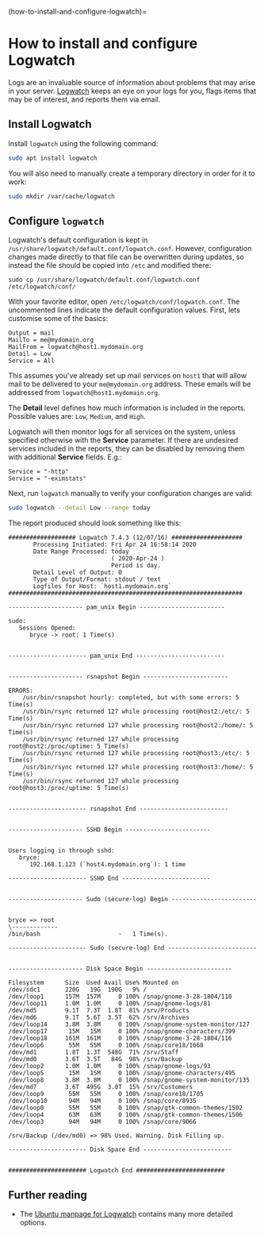(how-to-install-and-configure-logwatch)=
# How to install and configure Logwatch


Logs are an invaluable source of information about problems that may arise in your server.  [Logwatch](https://sourceforge.net/projects/logwatch/) keeps an eye on your logs for you, flags items that may be of interest, and reports them via email.

## Install Logwatch

Install `logwatch` using the following command:

```bash
sudo apt install logwatch
```

You will also need to manually create a temporary directory in order for it to work:

```bash
sudo mkdir /var/cache/logwatch
```

## Configure `logwatch`

Logwatch's default configuration is kept in` /usr/share/logwatch/default.conf/logwatch.conf`. However, configuration changes made directly to that file can be overwritten during updates, so instead the file should be copied into `/etc` and modified there:

```
sudo cp /usr/share/logwatch/default.conf/logwatch.conf /etc/logwatch/conf/
```

With your favorite editor, open `/etc/logwatch/conf/logwatch.conf`.  The uncommented lines indicate the default configuration values.  First, lets customise some of the basics:

```text
Output = mail
MailTo = me@mydomain.org
MailFrom = logwatch@host1.mydomain.org
Detail = Low
Service = All
```

This assumes you've already set up mail services on `host1` that will allow mail to be delivered to your `me@mydomain.org` address. These emails will be addressed from `logwatch@host1.mydomain.org`.

The **Detail** level defines how much information is included in the reports. Possible values are: `Low`, `Medium`, and `High`.

Logwatch will then monitor logs for all services on the system, unless specified otherwise with the **Service** parameter.  If there are undesired services included in the reports, they can be disabled by removing them with additional **Service** fields. E.g.:

```text
Service = "-http"
Service = "-eximstats"
```

Next, run `logwatch` manually to verify your configuration changes are valid:

```bash
sudo logwatch --detail Low --range today
```

The report produced should look something like this:

```text
################### Logwatch 7.4.3 (12/07/16) ####################
       Processing Initiated: Fri Apr 24 16:58:14 2020
       Date Range Processed: today
                             ( 2020-Apr-24 )
                             Period is day.
       Detail Level of Output: 0
       Type of Output/Format: stdout / text
       Logfiles for Host: `host1.mydomain.org`
##################################################################
 
--------------------- pam_unix Begin ------------------------
 
sudo:
   Sessions Opened:
      bryce -> root: 1 Time(s)
 
 
---------------------- pam_unix End -------------------------
 
 
--------------------- rsnapshot Begin ------------------------
 
ERRORS:
    /usr/bin/rsnapshot hourly: completed, but with some errors: 5 Time(s)
    /usr/bin/rsync returned 127 while processing root@host2:/etc/: 5 Time(s)
    /usr/bin/rsync returned 127 while processing root@host2:/home/: 5 Time(s)
    /usr/bin/rsync returned 127 while processing root@host2:/proc/uptime: 5 Time(s)
    /usr/bin/rsync returned 127 while processing root@host3:/etc/: 5 Time(s)
    /usr/bin/rsync returned 127 while processing root@host3:/home/: 5 Time(s)
    /usr/bin/rsync returned 127 while processing root@host3:/proc/uptime: 5 Time(s)
 
 
---------------------- rsnapshot End -------------------------
 
 
--------------------- SSHD Begin ------------------------
 
 
Users logging in through sshd:
   bryce:
      192.168.1.123 (`host4.mydomain.org`): 1 time
 
---------------------- SSHD End -------------------------
 
 
--------------------- Sudo (secure-log) Begin ------------------------
 
 
bryce => root
\-------------
/bin/bash                      -   1 Time(s).
 
---------------------- Sudo (secure-log) End -------------------------
 
 
--------------------- Disk Space Begin ------------------------
 
Filesystem      Size  Used Avail Use% Mounted on
/dev/sdc1       220G   19G  190G   9% /
/dev/loop1      157M  157M     0 100% /snap/gnome-3-28-1804/110
/dev/loop11     1.0M  1.0M     0 100% /snap/gnome-logs/81
/dev/md5        9.1T  7.3T  1.8T  81% /srv/Products
/dev/md6        9.1T  5.6T  3.5T  62% /srv/Archives
/dev/loop14     3.8M  3.8M     0 100% /snap/gnome-system-monitor/127
/dev/loop17      15M   15M     0 100% /snap/gnome-characters/399
/dev/loop18     161M  161M     0 100% /snap/gnome-3-28-1804/116
/dev/loop6       55M   55M     0 100% /snap/core18/1668
/dev/md1        1.8T  1.3T  548G  71% /srv/Staff
/dev/md0        3.6T  3.5T   84G  98% /srv/Backup
/dev/loop2      1.0M  1.0M     0 100% /snap/gnome-logs/93
/dev/loop5       15M   15M     0 100% /snap/gnome-characters/495
/dev/loop8      3.8M  3.8M     0 100% /snap/gnome-system-monitor/135
/dev/md7        3.6T  495G  3.0T  15% /srv/Customers
/dev/loop9       55M   55M     0 100% /snap/core18/1705
/dev/loop10      94M   94M     0 100% /snap/core/8935
/dev/loop0       55M   55M     0 100% /snap/gtk-common-themes/1502
/dev/loop4       63M   63M     0 100% /snap/gtk-common-themes/1506
/dev/loop3       94M   94M     0 100% /snap/core/9066

/srv/Backup (/dev/md0) => 98% Used. Warning. Disk Filling up.
 
---------------------- Disk Space End -------------------------
 
 
###################### Logwatch End #########################
```

## Further reading
- The [Ubuntu manpage for Logwatch](https://manpages.ubuntu.com/manpages/en/man8/logwatch.8.html) contains many more detailed options.
